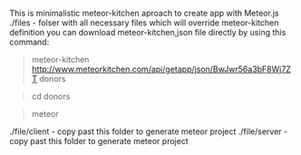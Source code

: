 This is minimalistic meteor-kitchen aproach to create app  with Meteor.js
./files   -  folser with all necessary files which will override meteor-kitchen definition
you can download meteor-kitchen,json file directly by using this command:

> meteor-kitchen http://www.meteorkitchen.com/api/getapp/json/BwJwr56a3bF8Wj7ZT donors

>cd donors

>meteor



./file/client  - copy past  this folder to generate meteor project
./file/server  - copy past  this folder to generate meteor project